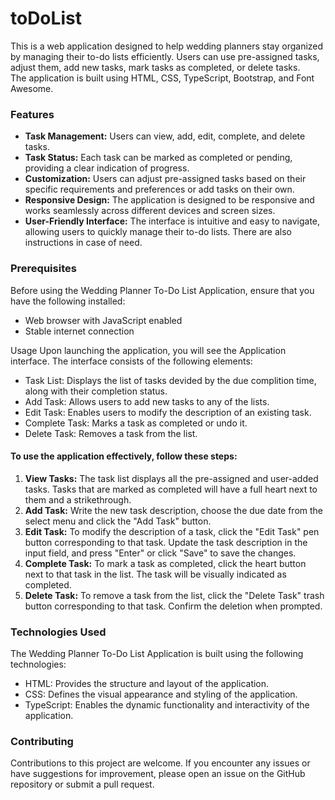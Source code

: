 # toDoList

<p>This is a web application designed to help wedding planners stay organized by managing their to-do lists efficiently. 
  Users can use pre-assigned tasks, adjust them, add new tasks, mark tasks as completed, or delete tasks.<br>
  The application is built using HTML, CSS, TypeScript, Bootstrap, and Font Awesome.</p>

<h3>Features</h3>
<ul>
  <li><b>Task Management:</b> Users can view, add, edit, complete, and delete tasks.</li>
  <li><b>Task Status:</b> Each task can be marked as completed or pending, providing a clear indication of progress.</li>
<li><b>Customization:</b> Users can adjust pre-assigned tasks based on their specific requirements and preferences or add tasks on their own.</li>
  <li><b>Responsive Design:</b> The application is designed to be responsive and works seamlessly across different devices and screen sizes.</li>
  <li><b>User-Friendly Interface:</b> The interface is intuitive and easy to navigate, allowing users to quickly manage their to-do lists. There are also instructions in case of need.</li>
</ul>
  <h3>Prerequisites</h3>
Before using the Wedding Planner To-Do List Application, ensure that you have the following installed:
<ul>
  <li>Web browser with JavaScript enabled</li>
  <li>Stable internet connection</li>
  </ul

<h3>Usage</h3>
Upon launching the application, you will see the Application interface. The interface consists of the following elements:
<ul>
  <li>Task List: Displays the list of tasks devided by the due complition time, along with their completion status.</li>
  <li>Add Task: Allows users to add new tasks to any of the lists.</li>
  <li>Edit Task: Enables users to modify the description of an existing task.</li>
  <li>Complete Task: Marks a task as completed or undo it.</li>
  <li>Delete Task: Removes a task from the list.</li>
  </ul>
  
<h4>To use the application effectively, follow these steps:</h4>
<ol>
  <li><b>View Tasks:</b> The task list displays all the pre-assigned and user-added tasks. Tasks that are marked as completed will have a full heart next to them and a strikethrough.</li>
  <li><b>Add Task:</b> Write the new task description, choose the due date from the select menu and click the "Add Task" button.</li>
<li><b>Edit Task:</b> To modify the description of a task, click the "Edit Task" pen button corresponding to that task. Update the task description in the input field, and press "Enter" or click "Save" to save the changes.</li>
  <li><b>Complete Task:</b> To mark a task as completed, click the heart button next to that task in the list. The task will be visually indicated as completed.</li>
  <li><b>Delete Task:</b> To remove a task from the list, click the "Delete Task" trash button corresponding to that task. Confirm the deletion when prompted.</li>
  </ol>
  
<h3>Technologies Used</h3>
The Wedding Planner To-Do List Application is built using the following technologies:
<ul>
  <li>HTML: Provides the structure and layout of the application.</li>
  <li>CSS: Defines the visual appearance and styling of the application.</li>
  <li>TypeScript: Enables the dynamic functionality and interactivity of the application.</li>
</ul>

<h3>Contributing</h3>
Contributions to this project are welcome. If you encounter any issues or have suggestions for improvement, please open an issue on the GitHub repository or submit a pull request.
